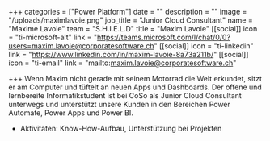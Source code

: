+++
categories = ["Power Platform"]
date = ""
description = ""
image = "/uploads/maximlavoie.png"
job_title = "Junior Cloud Consultant"
name = "Maxime Lavoie"
team = "S.H.I.E.L.D"
title = "Maxim Lavoie"
[[social]]
icon = "ti-microsoft-alt"
link = "https://teams.microsoft.com/l/chat/0/0?users=maxim.lavoie@corporatesoftware.ch"
[[social]]
icon = "ti-linkedin"
link = "https://www.linkedin.com/in/maxim-lavoie-8a73a211b/"
[[social]]
icon = "ti-email"
link = "mailto:maxim.lavoie@corporatesoftware.ch"

+++
Wenn Maxim nicht gerade mit seinem Motorrad die Welt erkundet, sitzt er am Computer und tüftelt an neuen Apps und Dashboards. Der offene und lernbereite Informatikstudent ist bei CoSo als Junior Cloud Consultant unterwegs und unterstützt unsere Kunden in den Bereichen Power Automate, Power Apps und Power BI.

* Aktivitäten: Know-How-Aufbau, Unterstützung bei Projekten